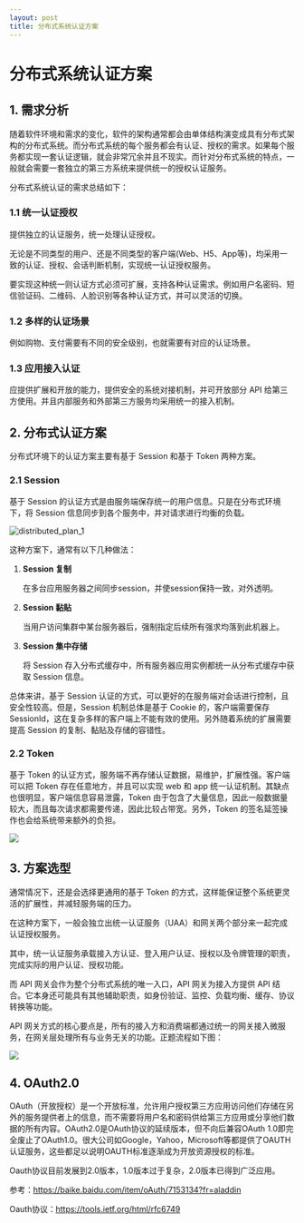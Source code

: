 ```yaml
---
layout: post
title: 分布式系统认证方案
---
```


# 分布式系统认证方案

## 1. 需求分析

随着软件环境和需求的变化，软件的架构通常都会由单体结构演变成具有分布式架构的分布式系统。而分布式系统的每个服务都会有认证、授权的需求。如果每个服务都实现一套认证逻辑，就会非常冗余并且不现实。而针对分布式系统的特点，一般就会需要一套独立的第三方系统来提供统一的授权认证服务。

分布式系统认证的需求总结如下：

### 1.1 统一认证授权

提供独立的认证服务，统一处理认证授权。

无论是不同类型的用户、还是不同类型的客户端(Web、H5、App等)，均采用一致的认证、授权、会话判断机制，实现统一认证授权服务。

要实现这种统一则认证方式必须可扩展，支持各种认证需求。例如用户名密码、短信验证码、二维码、人脸识别等各种认证方式，并可以灵活的切换。

### 1.2 多样的认证场景

例如购物、支付需要有不同的安全级别，也就需要有对应的认证场景。

### 1.3 应用接入认证

应提供扩展和开放的能力，提供安全的系统对接机制，并可开放部分 API 给第三方使用。并且内部服务和外部第三方服务均采用统一的接入机制。

## 2. 分布式认证方案

分布式环境下的认证方案主要有基于 Session 和基于 Token 两种方案。

### 2.1 Session

基于 Session 的认证方式是由服务端保存统一的用户信息。只是在分布式环境下，将 Session 信息同步到各个服务中，并对请求进行均衡的负载。

![distributed_plan_1](https://cdn.javatv.net/distributed_plan_1.png)

这种方案下，通常有以下几种做法：

1. **Session 复制**

   在多台应用服务器之间同步session，并使session保持一致，对外透明。

2. **Session 黏贴**

   当用户访问集群中某台服务器后，强制指定后续所有强求均落到此机器上。

3. **Session 集中存储**

   将 Session 存入分布式缓存中，所有服务器应用实例都统一从分布式缓存中获取 Session 信息。

总体来讲，基于 Session 认证的方式，可以更好的在服务端对会话进行控制，且安全性较高。但是，Session 机制总体是基于 Cookie 的，客户端需要保存 SessionId，这在复杂多样的客户端上不能有效的使用。另外随着系统的扩展需要提高 Session 的复制、黏贴及存储的容错性。

### 2.2 Token

基于 Token 的认证方式，服务端不再存储认证数据，易维护，扩展性强。客户端可以把 Token 存在任意地方，并且可以实现 web 和 app 统一认证机制。其缺点也很明显，客户端信息容易泄露，Token 由于包含了大量信息，因此一般数据量较大，而且每次请求都需要传递，因此比较占带宽。另外，Token 的签名延签操作也会给系统带来额外的负担。

![](https://cdn.javatv.net/distributed_plan_2.png)

## 3. 方案选型

通常情况下，还是会选择更通用的基于 Token 的方式，这样能保证整个系统更灵活的扩展性，并减轻服务端的压力。

在这种方案下，一般会独立出统一认证服务（UAA）和网关两个部分来一起完成认证授权服务。

其中，统一认证服务承载接入方认证、登入用户认证、授权以及令牌管理的职责，完成实际的用户认证、授权功能。

而 API 网关会作为整个分布式系统的唯一入口，API 网关为接入方提供 API 结合。它本身还可能具有其他辅助职责，如身份验证、监控、负载均衡、缓存、协议转换等功能。

API 网关方式的核心要点是，所有的接入方和消费端都通过统一的网关接入微服务，在网关层处理所有与业务无关的功能。正题流程如下图：

![](https://cdn.javatv.net/distributed_plan_3.png)

## 4. OAuth2.0

OAuth（开放授权）是一个开放标准，允许用户授权第三方应用访问他们存储在另外的服务提供者上的信息，而不需要将用户名和密码供给第三方应用或分享他们数据的所有内容。OAuth2.0是OAuth协议的延续版本，但不向后兼容OAuth 1.0即完全废止了OAuth1.0。很大公司如Google，Yahoo，Microsoft等都提供了OAUTH认证服务，这些都足以说明OAUTH标准逐渐成为开放资源授权的标准。

Oauth协议目前发展到2.0版本，1.0版本过于复杂，2.0版本已得到广泛应用。

参考：https://baike.baidu.com/item/oAuth/7153134?fr=aladdin

Oauth协议：https://tools.ietf.org/html/rfc6749































